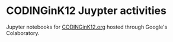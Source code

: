 # CODINGinK12 Juypter activities
Jupyter notebooks for [CODINGinK12.org](https://adamlamee.github.io/CODINGinK12/) hosted through Google's Colaboratory.
